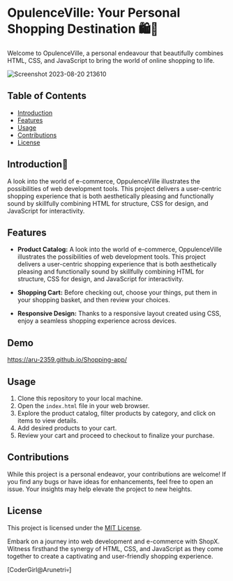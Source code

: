 # OpulenceVille: Your Personal Shopping Destination 🛍️🛒

Welcome to OpulenceVille, a personal endeavour that beautifully combines HTML, CSS, and JavaScript to bring the world of online shopping to life.

![Screenshot 2023-08-20 213610](https://github.com/Aru-2359/Shopping-app/assets/107833788/4b3749c0-1c33-4233-a373-2648df659467)

## Table of Contents

- [Introduction](#introduction)
- [Features](#features)
- [Usage](#usage)
- [Contributions](#contributions)
- [License](#license)

## Introduction:paperclip:

A look into the world of e-commerce, OppulenceVille illustrates the possibilities of web development tools. This project delivers a user-centric shopping experience that is both aesthetically pleasing and functionally sound by skillfully combining HTML for structure, CSS for design, and JavaScript for interactivity.

## Features

- **Product Catalog:** A look into the world of e-commerce, OppulenceVille illustrates the possibilities of web development tools. This project delivers a user-centric shopping experience that is both aesthetically pleasing and functionally sound by skillfully combining HTML for structure, CSS for design, and JavaScript for interactivity.

- **Shopping Cart:** Before checking out, choose your things, put them in your shopping basket, and then review your choices.

- **Responsive Design:** Thanks to a responsive layout created using CSS, enjoy a seamless shopping experience across devices.

## Demo
https://aru-2359.github.io/Shopping-app/

## Usage

1. Clone this repository to your local machine.
2. Open the `index.html` file in your web browser.
3. Explore the product catalog, filter products by category, and click on items to view details.
4. Add desired products to your cart.
5. Review your cart and proceed to checkout to finalize your purchase.

## Contributions

While this project is a personal endeavor, your contributions are welcome! If you find any bugs or have ideas for enhancements, feel free to open an issue. Your insights may help elevate the project to new heights.

## License

This project is licensed under the [MIT License](LICENSE).

Embark on a journey into web development and e-commerce with ShopX. Witness firsthand the synergy of HTML, CSS, and JavaScript as they come together to create a captivating and user-friendly shopping experience.

[CoderGirl@Arunetri💀]
